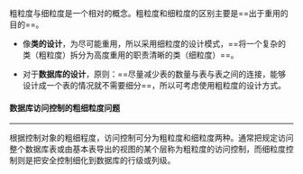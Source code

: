 粗粒度与细粒度是一个相对的概念。粗粒度和细粒度的区别主要是==出于重用的目的==。

- 像**类的设计**，为尽可能重用，所以采用细粒度的设计模式，==将一个复杂的类（粗粒度）拆分为高度重用的职责清晰的类（细粒度）==。

- 对于**数据库的设计**，原则：==尽量减少表的数量与表与表之间的连接，能够设计成一个表的情况就不需要细分==，所以可考虑使用粗粒度的设计方式。

 

#### 数据库访问控制的粗细粒度问题

---

根据控制对象的粗细程度，访问控制可分为粗粒度和细粒度两种。通常把规定访问整个数据库表或由基本表导出的视图的某个层称为粗粒度的访问控制，而细粒度控制则是把安全控制细化到数据库的行级或列级。

